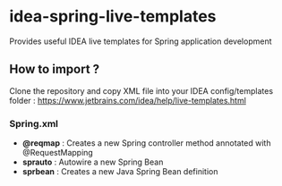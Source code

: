 # idea-spring-live-templates
Provides useful IDEA live templates for Spring application development


## How to import ?

Clone the repository and copy XML file into your IDEA config/templates folder : 
https://www.jetbrains.com/idea/help/live-templates.html

### Spring.xml
* **@reqmap** : Creates a new Spring controller method annotated with @RequestMapping
* **sprauto** : Autowire a new Spring Bean
* **sprbean** : Creates a new Java Spring Bean definition
